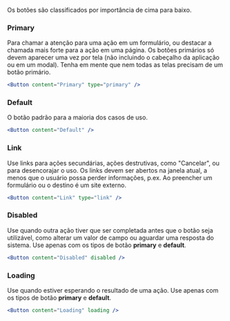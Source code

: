 
Os botões são classificados por importância de cima para baixo.

### Primary
Para chamar a atenção para uma ação em um formulário, ou destacar a chamada mais forte para a ação em uma página. Os botões primários só devem aparecer uma vez por tela (não incluindo o cabeçalho da aplicação ou em um modal). Tenha em mente que nem todas as telas precisam de um botão primário.

```jsx
<Button content="Primary" type="primary" />
```

### Default
O botão padrão para a maioria dos casos de uso.

```jsx
<Button content="Default" />
```

### Link
Use links para ações secundárias, ações destrutivas, como "Cancelar", ou para desencorajar o uso. Os links devem ser abertos na janela atual, a menos que o usuário possa perder informações, p.ex. Ao preencher um formulário ou o destino é um site externo.

```jsx
<Button content="Link" type="link" />
```

### Disabled
Use quando outra ação tiver que ser completada antes que o botão seja utilizável, como alterar um valor de campo ou aguardar uma resposta do sistema. Use apenas com os tipos de botão **primary** e **default**.

```jsx
<Button content="Disabled" disabled />
```

### Loading
Use quando estiver esperando o resultado de uma ação. Use apenas com os tipos de botão **primary** e **default**.

```jsx
<Button content="Loading" loading />
```